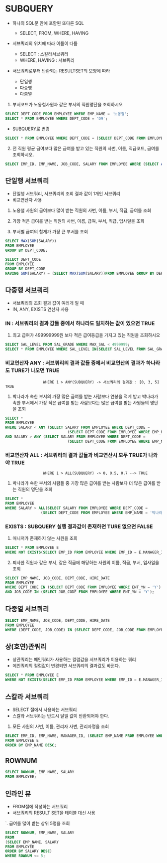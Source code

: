 # SUBQUERY
- 하나의 SQL문 안에 포함된 또다른 SQL
    - SELECT, FROM, WHERE, HAVING

- 서브쿼리의 위치에 따라 이름이 다름
    - SELECT : 스칼라서브쿼리
    - WHERE, HAVING : 서브쿼리

- 서브쿼리로부터 반환되는 RESULTSET의 모양에 따라
    - 단일행
    - 다중행
    - 다중열

1. 부서코드가 노옹철사원과 같은 부서의 직원명단을 조회하시오

```SQL
SELECT DEPT_CODE FROM EMPLOYEE WHERE EMP_NAME = '노옹철';
SELECT * FROM EMPLOYEE WHERE DEPT_CODE = 'D9';
```

- SUBQUERY로 변경

```SQL
SELECT * FROM EMPLOYEE WHERE DEPT_CODE = (SELECT DEPT_CODE FROM EMPLOYEE WHERE EMP_NAME = '노옹철');
```

2. 전 직원 평균 급여보다 많은 급여를 받고 있는 직원의 사번, 이름, 직급코드, 급여를 조회하시오.

```SQL
SELECT EMP_ID, EMP_NAME, JOB_CODE, SALARY FROM EMPLOYEE WHERE (SELECT AVG(SALARY) FROM EMPLOYEE) < SALARY;
```

## 단일행 서브쿼리
- 단일행 서브쿼리, 서브쿼리의 조회 결과 값이 1개인 서브쿼리
- 비교연산자 사용

1. 노옹철 사원의 급여보다 많이 받는 직원의 사번, 이름, 부서, 직급, 급여를 조회


2. 가장 적은 급여를 받는 직원의 사번, 이름, 급여, 부서, 직급, 입사일을 조회


3. 부서별 급여의 합계가 가장 큰 부서를 조회

```SQL
SELECT MAX(SUM(SALARY))
FROM EMPLOYEE
GROUP BY DEPT_CODE;

SELECT DEPT_CODE
FROM EMPLOYEE
GROUP BY DEPT_CODE
HAVING SUM(SALARY) = (SELECT MAX(SUM(SALARY))FROM EMPLOYEE GROUP BY DEPT_CODE);
```

## 다중행 서브쿼리
- 서브쿼리의 조회 결과 값이 여러개 일 때
- IN, ANY, EXISTS 연산자 사용

### IN : 서브쿼리의 결과 값들 중에서 하나라도 일치하는 값이 있으면 TRUE

1. 최고 급여가 499999999원 보다 적은 급여등급을 가지고 있는 직원을 조회하시오

```SQL
SELECT SAL_LEVEL FROM SAL_GRADE WHERE MAX_SAL < 4999999;
SELECT * FROM EMPLOYEE WHERE SAL_LEVEL IN(SELECT SAL_LEVEL FROM SAL_GRADE WHERE MAX_SAL < 4999999);
```

### 비교연산자 ANY : 서브쿼리의 결과 값들 중에서 비교연산의 결과가 하나라도 TURE가 나오면 TRUE
                     WHERE 1 > ANY(SUBQUERY) -> 서브쿼리의 결과값 : [0, 3, 5] TRUE

1. 박나라가 속한 부서의 가장 많은 급여를 받는 사람보다 연봉을 적게 받고
   박나라가 속한 부서에서 가장 적은 급여를 받는 사람보다는 많은 급여를 받는 사원들의 명단을 조회

```SQL
SELECT *
FROM EMPLOYEE
WHERE SALARY < ANY (SELECT SALARY FROM EMPLOYEE WHERE DEPT_CODE =
                            (SELECT DEPT_CODE FROM EMPLOYEE WHERE EMP_NAME = '박나라'))
AND SALARY > ANY (SELECT SALARY FROM EMPLOYEE WHERE DEPT_CODE =
                            (SELECT DEPT_CODE FROM EMPLOYEE WHERE EMP_NAME = '박나라'));
```

### 비교연산자 ALL : 서브쿼리의 결과 값들과 비교연산시 모두 TRUE가 나와야 TRUE
                     WHERE 1 > ALL(SUBQUERY) -> 0, 0.5, 0.7 --> TRUE

1. 박나라가 속한 부서의 사람들 중 가장 많은 급여를 받는 사람보다 더 많은 급여를 받는 직원의 명단을 조회

```SQL
SELECT * 
FROM EMPLOYEE 
WHERE SALARY > ALL(SELECT SALARY FROM EMPLOYEE WHERE DEPT_CODE =
                (SELECT DEPT_CODE FROM EMPLOYEE WHERE EMP_NAME = '박나라'));
```

### EXISTS : SUBQUERY 실행 결과값이 존재하면 TURE 없으면 FALSE
1. 매니저가 존재하지 않는 사원을 조회

```SQL
SELECT * FROM EMPLOYEE E
WHERE NOT EXISTS(SELECT EMP_ID FROM EMPLOYEE WHERE EMP_ID = E.MANAGER_ID);
```

2. 퇴사한 직원과 같은 부서, 같은 직급에 해당하는 사원의 이름, 직급, 부서, 입사일을 조회

```SQL
SELECT EMP_NAME, JOB_CODE, DEPT_CODE, HIRE_DATE
FROM EMPLOYEE
WHERE DEPT_CODE IN (SELECT DEPT_CODE FROM EMPLOYEE WHERE ENT_YN = 'Y')
AND JOB_CODE IN (SELECT JOB_CODE FROM EMPLOYEE WHERE ENT_YN = 'Y');
```

## 다중열 서브쿼리

```SQL
SELECT EMP_NAME, JOB_CODE, DEPT_CODE, HIRE_DATE
FROM EMPLOYEE
WHERE (DEPT_CODE, JOB_CODE) IN (SELECT DEPT_CODE, JOB_CODE FROM EMPLOYEE WHERE ENT_YN = 'Y');
```

## 상(호연)관쿼리
- 상관쿼리는 메인쿼리가 사용하는 컬럼값을 서브쿼리가 이용하는 쿼리
- 메인쿼리의 컬럼값이 변경되면 서브쿼리의 결과값도 바뀐다.

```SQL
SELECT * FROM EMPLOYEE E
WHERE NOT EXISTS(SELECT EMP_ID FROM EMPLOYEE WHERE EMP_ID = E.MANAGER_ID);
```

## 스칼라 서브쿼리
- SELECT 절에서 사용하는 서브쿼리
- 스칼라 서브쿼리는 반드시 달일 값이 반환되어야 한다.

1. 모든 사원의 사번, 이름, 관리자 사번, 관리자명을 조회

```SQL
SELECT EMP_ID, EMP_NAME, MANAGER_ID, (SELECT EMP_NAME FROM EMPLOYEE WHERE EMP_ID = E.MANAGER_ID)
FROM EMPLOYEE E
ORDER BY EMP_NAME DESC;
```

## ROWNUM

```SQL
SELECT ROWNUM, EMP_NAME, SALARY
FROM EMPLOYEE;
```

## 인라인 뷰
- FROM절에 작성하는 서브쿼리
- 서브쿼리의 RESULT SET을 테이블 대신 사용

`. 급여를 많이 받는 상위 5명을 조회

```SQL
SELECT ROWNUM, EMP_NAME, SALARY
FROM
(SELECT EMP_NAME, SALARY
FROM EMPLOYEE
ORDER BY SALARY DESC)
WHERE ROWNUM <= 5;
```